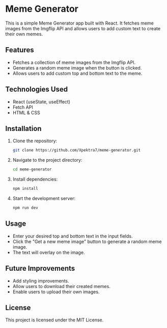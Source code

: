# Meme Generator

This is a simple Meme Generator app built with React. It fetches meme images from the Imgflip API and allows users to add custom text to create their own memes.

## Features
- Fetches a collection of meme images from the Imgflip API.
- Generates a random meme image when the button is clicked.
- Allows users to add custom top and bottom text to the meme.

## Technologies Used
- React (useState, useEffect)
- Fetch API
- HTML & CSS

## Installation

1. Clone the repository:
   ```sh
   git clone https://github.com/Xpektra7/meme-generator.git
   ```
2. Navigate to the project directory:
   ```sh
   cd meme-generator
   ```
3. Install dependencies:
   ```sh
   npm install
   ```
4. Start the development server:
   ```sh
   npm run dev
   ```

## Usage
- Enter your desired top and bottom text in the input fields.
- Click the "Get a new meme image" button to generate a random meme image.
- The text will overlay on the image.

## Future Improvements
- Add styling improvements.
- Allow users to download their created memes.
- Enable users to upload their own images.

## License
This project is licensed under the MIT License.

